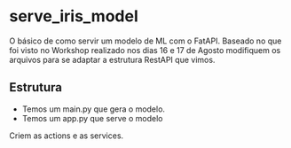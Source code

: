 # serve_iris_model

O básico de como servir um modelo de ML com o FatAPI. Baseado no que foi visto no Workshop realizado nos dias 16 e 17 de Agosto modifiquem os arquivos para se adaptar a estrutura RestAPI que vimos.

## Estrutura

- Temos um main.py que gera o modelo.
- Temos um app.py que serve o modelo

Criem as actions e as services.
